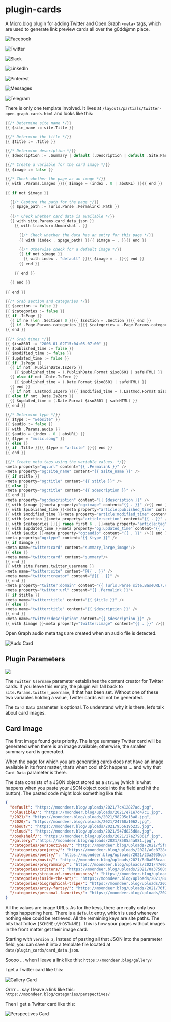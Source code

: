 # plugin-cards
A [Micro.blog](https://micro.blog "Micro.blog") plugin for adding [Twitter](https://developer.twitter.com/en/docs/twitter-for-websites/cards/overview/abouts-cards "Twitter Cards") and [Open Graph](https://ogp.me "Open Graph Protocol") `<meta>` tags, which are used to generate link preview cards all over the g0dd@mn place.

![Facebook](https://raw.githubusercontent.com/moonbuck/plugin-cards/main/images/facebook.jpeg)

![Twitter](https://raw.githubusercontent.com/moonbuck/plugin-cards/main/images/twitter.jpeg)

![Slack](https://raw.githubusercontent.com/moonbuck/plugin-cards/main/images/slack.jpeg)

![LinkedIn](https://raw.githubusercontent.com/moonbuck/plugin-cards/main/images/linkedin.jpeg)

![Pinterest](https://raw.githubusercontent.com/moonbuck/plugin-cards/main/images/pinterest.jpeg)

![Messages](https://raw.githubusercontent.com/moonbuck/plugin-cards/main/images/messages.jpeg)

![Telegram](https://raw.githubusercontent.com/moonbuck/plugin-cards/main/images/telegram.jpeg)

There is only one template involved. It lives at `/layouts/partials/twitter-open-graph-cards.html` and looks like this:

```go
{{/* Determine site name */}}
{{ $site_name := site.Title }}

{{/* Determine the title */}}
{{ $title := .Title }}

{{/* Determine description */}}
{{ $description := .Summary | default (.Description | default .Site.Params.description )  }}

{{/* Create a variable for the card image */}}
{{ $image := false }}

{{/* Check whether the page as an image */}}
{{ with .Params.images }}{{ $image = (index . 0 | absURL) }}{{ end }}

{{ if not $image }}

  {{/* Capture the path for the page */}}
  {{ $page_path := (urls.Parse .Permalink).Path }}
  
  {{/* Check whether card data is available */}}
  {{ with site.Params.card_data_json }}
    {{ with transform.Unmarshal . }}
    
      {{/* Check whether the data has an entry for this page */}}
      {{ with (index . $page_path) }}{{ $image = . }}{{ end }}
      
      {{/* Otherwise check for a default image */}}
      {{ if not $image }}
        {{ with index . "default" }}{{ $image = . }}{{ end }}
      {{ end }}
    
    {{ end }}
    
  {{ end }}
  
{{ end }}

{{/* Grab section and categories */}}
{{ $section := false }}
{{ $categories := false }}
{{ if .IsPage }}
  {{ if ne (len .Section) 0 }}{{ $section = .Section }}{{ end }}
  {{ if .Page.Params.categories }}{{ $categories = .Page.Params.categories }}{{ end }}
{{ end }}

{{/* Grab times */}}
{{ $iso8601 := "2006-01-02T15:04:05-07:00" }}
{{ $published_time := false }}
{{ $modified_time := false }}
{{ $updated_time := false }}
{{ if .IsPage }}
  {{ if not .PublishDate.IsZero }}
    {{ $published_time = (.PublishDate.Format $iso8601 | safeHTML) }}
  {{ else if not .Date.IsZero }}
    {{ $published_time = (.Date.Format $iso8601 | safeHTML) }}
  {{ end }}
  {{ if not .Lastmod.IsZero }}{{ $modified_time = (.Lastmod.Format $iso8601 | safeHTML) }}{{ end }}
{{ else if not .Date.IsZero }}
  {{ $updated_time = (.Date.Format $iso8601 | safeHTML) }}
{{ end }}

{{/* Determine type */}}
{{ $type := "website" }}
{{ $audio := false }}
{{ with .Params.audio }}
{{ $audio = (index . 0 | absURL) }}
{{ $type = "music.song" }}
{{ else }}
{{ if .Title }}{{ $type = "article" }}{{ end }}
{{ end }}

{{/* Create meta tags using the variable values. */}}
<meta property="og:url" content="{{ .Permalink }}" />
<meta property="og:site_name" content="{{ $site_name }}" />
{{ if $title }}
<meta property="og:title" content="{{ $title }}" />
{{ else }}
<meta property="og:title" content="{{ $description }}" />
{{ end }}
<meta property="og:description" content="{{ $description }}" />
{{ with $image }}<meta property="og:image" content="{{ . }}" />{{ end }}
{{ with $published_time }}<meta property="article:published_time" content="{{ . }}" />{{ end }}
{{ with $modified_time }}<meta property="article:modified_time" content="{{ . }}" />{{ end }}
{{ with $section }}<meta property="article:section" content="{{ . }}" />{{ end }}
{{ with $categories }}{{ range first 6 . }}<meta property="article:tag" content="{{ . }}" />{{ end }}{{ end }}
{{ with $updated_time }}<meta property="og:updated_time" content="{{ . }}" />{{ end }}
{{ with $audio }}<meta property="og:audio" content="{{ . }}" />{{ end }}
<meta property="og:type" content="{{ $type }}" />
{{ if $image }}
<meta name="twitter:card" content="summary_large_image"/>
{{ else }}
<meta name="twitter:card" content="summary"/>
{{ end }}
{{ with site.Params.twitter_username }}
<meta name="twitter:site" content="@{{ . }}" />
<meta name="twitter:creator" content="@{{ . }}" />
{{ end }}
<meta property="twitter:domain" content="{{ (urls.Parse site.BaseURL).Host }}">
<meta property="twitter:url" content="{{ .Permalink }}">
{{ if $title }}
<meta name="twitter:title" content="{{ $title }}" />
{{ else }}
<meta name="twitter:title" content="{{ $description }}" />
{{ end }}
<meta name="twitter:description" content="{{ $description }}" />
{{ with $image }}<meta property="twitter:image" content="{{ . }}" />{{ end }}
```

Open Graph audio meta tags are created when an audio file is detected. 

![Audo Card](https://raw.githubusercontent.com/moonbuck/plugin-cards/main/images/audio.jpeg)


## Plugin Parameters

![](https://raw.githubusercontent.com/moonbuck/plugin-cards/main/images/plugin_parameters.jpeg)

The `Twitter Username` parameter establishes the content creator for Twitter cards. If you leave this empty, the plugin will fall back to `site.Params.twitter_username`, if that has been set. Without one of these two variables holding a value, Twitter cards will not be generated.

The `Card Data` parameter is optional. To understand why it is there, let’s talk about card images. 

## Card Image
The first image found gets priority. The large summary Twitter card will be generated when there is an image available; otherwise, the smaller summary card is generated.

When the page for which you are generating cards does not have an image available in its front matter, that’s when cool sh$t happens … and why that `Card Data` parameter is there.

The data consists of a JSON object stored as a `string` (which is what happens when you paste your JSON object code into the field and hit the button). The pasted code might look something like this:

```json
{
  "default": "https://moondeer.blog/uploads/2021/7c412827ad.jpg",
  "/plausible/": "https://moondeer.blog/uploads/2021/e71e7d47c1.jpg",
  "/2021/": "https://moondeer.blog/uploads/2021/98295e13a8.jpg",
  "/2020/": "https://moondeer.blog/uploads/2021/24760a1062.jpg",
  "/about/": "https://moondeer.blog/uploads/2021/955619b235.jpg",
  "/cloud/": "https://moondeer.blog/uploads/2021/547d825d8a.jpg",
  "/bookshelf/": "https://moondeer.blog/uploads/2021/27a279361f.jpg",
  "/gallery/":"https://moondeer.blog/uploads/2021/8585a4a081.jpg",
  "/categories/perspectives/": "https://moondeer.blog/uploads/2021/f5f64b49bb.jpg",
  "/categories/projects/": "https://moondeer.blog/uploads/2021/a0c8728c89.jpg",
  "/categories/poetry/": "https://moondeer.blog/uploads/2021/23a2035cdc.jpg",
  "/categories/music/": "https://moondeer.blog/uploads/2021/8d0a055caa.jpg",
  "/categories/programming/": "https://moondeer.blog/uploads/2021/47e02e5e74.jpg",
  "/categories/critters/": "https://moondeer.blog/uploads/2021/0a37500db6.jpg",
  "/categories/stream-of-consciousness/": "https://moondeer.blog/uploads/2021/c11b3de2ff.jpg",
  "/categories/inside-the-art/": "https://moondeer.blog/uploads/2021/8c4669346c.jpg",
  "/categories/biographical-tripe/": "https://moondeer.blog/uploads/2021/92a565154b.jpg",
  "/categories/artsy-fartsy/": "https://moondeer.blog/uploads/2021/76f1f5d0d6.jpg",
  "/categories/personal-favorites/": "https://moondeer.blog/uploads/2021/328c442bd6.jpg"
}
```

All the values are image URLs. As for the keys, there are really only two things happening here. There is a `default` entry, which is used whenever nothing else could be retrieved. All the remaining keys are site paths. The bits that follow `[SCHEME://HOSTNAME]`. This is how your pages without images in the front matter get their image card.

Starting with `version 2`, instead of pasting all that JSON into the parameter field, you can save it into a template file located at `data/plugin_cards/card_data.json`.

Soooo … when I leave a link like this: `https://moondeer.blog/gallery/`

I get a Twitter card like this:

![Gallery Card](https://raw.githubusercontent.com/moonbuck/plugin-cards/main/images/gallery.jpeg)

Orrrr … say I leave a link like this: `https://moondeer.blog/categories/perspectives/`

Then I get a Twitter card like this:

![Perspectives Card](https://raw.githubusercontent.com/moonbuck/plugin-cards/main/images/perspectives.jpeg)